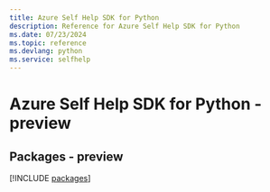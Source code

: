 ```yaml
---
title: Azure Self Help SDK for Python
description: Reference for Azure Self Help SDK for Python
ms.date: 07/23/2024
ms.topic: reference
ms.devlang: python
ms.service: selfhelp
---
```

# Azure Self Help SDK for Python - preview
## Packages - preview
[!INCLUDE [packages](self-help-index.md)]